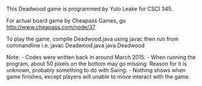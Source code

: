 This Deadwood game is programmed by Yulo Leake for CSCI 345.

For actual board game by Cheapass Games, go http://www.cheapass.com/node/37

To play the game, compile Deadwood.java using javac then run from commandline
    i.e. javac Deadwood.java
         java Deadwood <number of players>

Note:
    - Codes were written back in around March 2015.
    - When running the program, about 50 pixels on the bottom may go missing. Reason for it is unknown, probably something to do with Swing.
    - Nothing shows when game finishes, except players will unable to move interact with the game.
